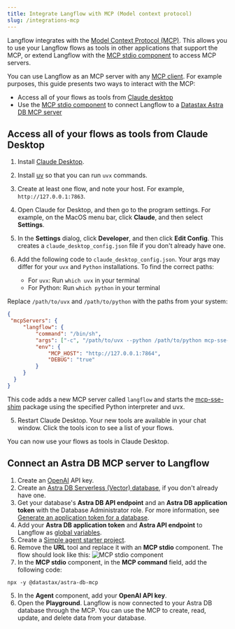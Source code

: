 ```yaml
---
title: Integrate Langflow with MCP (Model context protocol)
slug: /integrations-mcp
---
```


Langflow integrates with the [Model Context Protocol (MCP)](https://modelcontextprotocol.io/introduction). This allows you to use your Langflow flows as tools in other applications that support the MCP, or extend Langflow with the [MCP stdio component](/components-tools#mcp-tools-stdio) to access MCP servers.

You can use Langflow as an MCP server with any [MCP client](https://modelcontextprotocol.io/clients).
For example purposes, this guide presents two ways to interact with the MCP:

* Access all of your flows as tools from [Claude desktop](https://claude.ai/download)
* Use the [MCP stdio component](/components-tools#mcp-tools-stdio) to connect Langflow to a [Datastax Astra DB MCP server](https://github.com/datastax/astra-db-mcp)

## Access all of your flows as tools from Claude Desktop


1. Install [Claude Desktop](https://claude.ai/download).
2. Install [uv](https://docs.astral.sh/uv/getting-started/installation/) so that you can run `uvx` commands.
3. Create at least one flow, and note your host. For example, `http://127.0.0.1:7863`.
2. Open Claude for Desktop, and then go to the program settings.
For example, on the MacOS menu bar, click **Claude**, and then select **Settings**.
3. In the **Settings** dialog, click **Developer**, and then click **Edit Config**.
This creates a `claude_desktop_config.json` file if you don't already have one.
4. Add the following code to `claude_desktop_config.json`.
Your args may differ for your `uvx` and `Python` installations. To find the correct paths:

   * For `uvx`: Run `which uvx` in your terminal
   * For Python: Run `which python` in your terminal

Replace `/path/to/uvx` and `/path/to/python` with the paths from your system:

```json
{
 "mcpServers": {
     "langflow": {
         "command": "/bin/sh",
         "args": ["-c", "/path/to/uvx --python /path/to/python mcp-sse-shim@latest"],
         "env": {
             "MCP_HOST": "http://127.0.0.1:7864",
             "DEBUG": "true"
         }
     }
  }
}
```

This code adds a new MCP server called `langflow` and starts the [mcp-sse-shim](https://github.com/phact/mcp-sse-shim) package using the specified Python interpreter and uvx.

5. Restart Claude Desktop.
Your new tools are available in your chat window. Click the tools icon to see a list of your flows.

You can now use your flows as tools in Claude Desktop.

## Connect an Astra DB MCP server to Langflow


1. Create an [OpenAI](https://platform.openai.com/) API key.
2. Create an [Astra DB Serverless (Vector) database](https://docs.datastax.com/en/astra-db-serverless/databases/create-database.html#create-vector-database), if you don't already have one.
3. Get your database's **Astra DB API endpoint** and an **Astra DB application token** with the Database Administrator role. For more information, see [Generate an application token for a database](https://docs.datastax.com/en/astra-db-serverless/administration/manage-application-tokens.html#database-token).
4. Add your **Astra DB application token** and **Astra API endpoint** to Langflow as [global variables](/configuration-global-variables).
2. Create a [Simple agent starter project](/starter-projects-simple-agent).
3. Remove the **URL** tool and replace it with an **MCP stdio** component.
The flow should look like this:
![MCP stdio component](/img/mcp-stdio-component.png)
4. In the **MCP stdio** component, in the **MCP command** field, add the following code:

```plain
npx -y @datastax/astra-db-mcp
```

5. In the **Agent** component, add your **OpenAI API key**.
6. Open the **Playground**.
Langflow is now connected to your Astra DB database through the MCP.
You can use the MCP to create, read, update, and delete data from your database.
